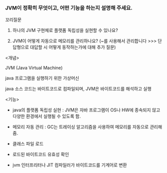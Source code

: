 ### JVM이 정확히 무엇이고, 어떤 기능을 하는지 설명해 주세요.

꼬리질문
1. 하나의 JVM 구현체로 플랫폼 독립성을 실현할 수 있나요?

2. JVM이 어떻게 자동으로 메모리를 관리하나요? (~를 사용해서 관리합니다 >>> 단답형으로 대답할 시 어떻게 동작하는가에 대해 추가 질문)



<개념>

JVM (Java Virtual Machine)

java 프로그램을 실행하기 위한 가상머신

java 소스 코드는 바이트코드로 컴파일되며, JVM은 바이트코드를 해석하고 실행



<기능>

- java의 플랫폼 독립성 실현 : JVM은 자바 프로그램이 OS나 HW에 종속되지 않고 다양한 환경에서 실행될 수 있도록 함.
        
- 메모리 자동 관리 : GC는 트레이싱 알고리즘을 사용하여 메모리를 자동으로 관리해줌.

- 클래스 파일 로드

- 로드된 바이트코드 유효성 확인

- jvm 인터프리터나 JIT 컴파일러가 바이트코드를 기계어로 변환